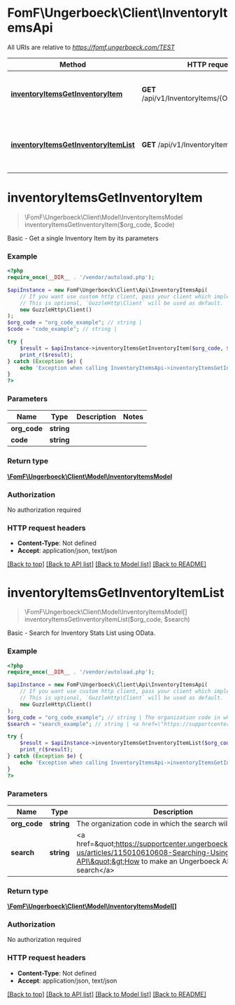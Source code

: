 # FomF\Ungerboeck\Client\InventoryItemsApi

All URIs are relative to *https://fomf.ungerboeck.com/TEST*

Method | HTTP request | Description
------------- | ------------- | -------------
[**inventoryItemsGetInventoryItem**](InventoryItemsApi.md#inventoryItemsGetInventoryItem) | **GET** /api/v1/InventoryItems/{OrgCode}/{Code} | Basic - Get a single Inventory Item by its parameters
[**inventoryItemsGetInventoryItemList**](InventoryItemsApi.md#inventoryItemsGetInventoryItemList) | **GET** /api/v1/InventoryItems/{OrgCode} | Basic - Search for Inventory Stats List using OData.


# **inventoryItemsGetInventoryItem**
> \FomF\Ungerboeck\Client\Model\InventoryItemsModel inventoryItemsGetInventoryItem($org_code, $code)

Basic - Get a single Inventory Item by its parameters

### Example
```php
<?php
require_once(__DIR__ . '/vendor/autoload.php');

$apiInstance = new FomF\Ungerboeck\Client\Api\InventoryItemsApi(
    // If you want use custom http client, pass your client which implements `GuzzleHttp\ClientInterface`.
    // This is optional, `GuzzleHttp\Client` will be used as default.
    new GuzzleHttp\Client()
);
$org_code = "org_code_example"; // string | 
$code = "code_example"; // string | 

try {
    $result = $apiInstance->inventoryItemsGetInventoryItem($org_code, $code);
    print_r($result);
} catch (Exception $e) {
    echo 'Exception when calling InventoryItemsApi->inventoryItemsGetInventoryItem: ', $e->getMessage(), PHP_EOL;
}
?>
```

### Parameters

Name | Type | Description  | Notes
------------- | ------------- | ------------- | -------------
 **org_code** | **string**|  |
 **code** | **string**|  |

### Return type

[**\FomF\Ungerboeck\Client\Model\InventoryItemsModel**](../Model/InventoryItemsModel.md)

### Authorization

No authorization required

### HTTP request headers

 - **Content-Type**: Not defined
 - **Accept**: application/json, text/json

[[Back to top]](#) [[Back to API list]](../../README.md#documentation-for-api-endpoints) [[Back to Model list]](../../README.md#documentation-for-models) [[Back to README]](../../README.md)

# **inventoryItemsGetInventoryItemList**
> \FomF\Ungerboeck\Client\Model\InventoryItemsModel[] inventoryItemsGetInventoryItemList($org_code, $search)

Basic - Search for Inventory Stats List using OData.

### Example
```php
<?php
require_once(__DIR__ . '/vendor/autoload.php');

$apiInstance = new FomF\Ungerboeck\Client\Api\InventoryItemsApi(
    // If you want use custom http client, pass your client which implements `GuzzleHttp\ClientInterface`.
    // This is optional, `GuzzleHttp\Client` will be used as default.
    new GuzzleHttp\Client()
);
$org_code = "org_code_example"; // string | The organization code in which the search will take place
$search = "search_example"; // string | <a href=\"https://supportcenter.ungerboeck.com/hc/en-us/articles/115010610608-Searching-Using-the-API\">How to make an Ungerboeck API search</a>

try {
    $result = $apiInstance->inventoryItemsGetInventoryItemList($org_code, $search);
    print_r($result);
} catch (Exception $e) {
    echo 'Exception when calling InventoryItemsApi->inventoryItemsGetInventoryItemList: ', $e->getMessage(), PHP_EOL;
}
?>
```

### Parameters

Name | Type | Description  | Notes
------------- | ------------- | ------------- | -------------
 **org_code** | **string**| The organization code in which the search will take place |
 **search** | **string**| &lt;a href&#x3D;\&quot;https://supportcenter.ungerboeck.com/hc/en-us/articles/115010610608-Searching-Using-the-API\&quot;&gt;How to make an Ungerboeck API search&lt;/a&gt; |

### Return type

[**\FomF\Ungerboeck\Client\Model\InventoryItemsModel[]**](../Model/InventoryItemsModel.md)

### Authorization

No authorization required

### HTTP request headers

 - **Content-Type**: Not defined
 - **Accept**: application/json, text/json

[[Back to top]](#) [[Back to API list]](../../README.md#documentation-for-api-endpoints) [[Back to Model list]](../../README.md#documentation-for-models) [[Back to README]](../../README.md)


